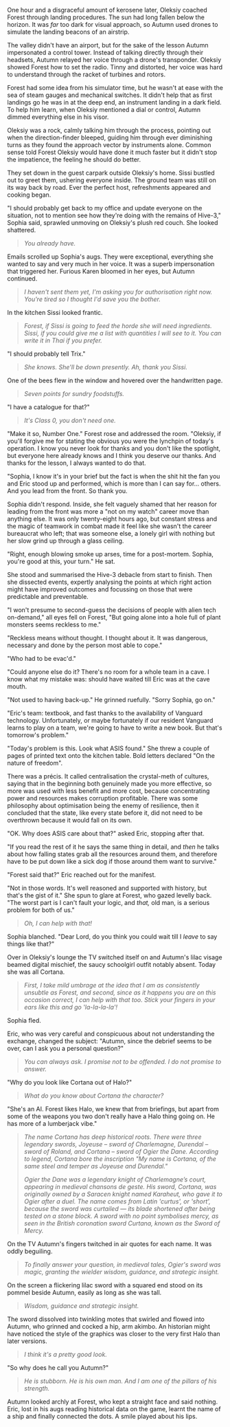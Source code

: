 One hour and a disgraceful amount of kerosene later, Oleksiy coached Forest through landing procedures. The sun had long fallen below the horizon. It was _far_ too dark for visual approach, so Autumn used drones to simulate the landing beacons of an airstrip. 

The valley didn't have an airport, but for the sake of the lesson Autumn impersonated a control tower. Instead of talking directly through their headsets, Autumn relayed her voice through a drone's transponder. Oleksiy showed Forest how to set the radio. Tinny and distorted, her voice was hard to understand through the racket of turbines and rotors. 

Forest had some idea from his simulator time, but he wasn't at ease with the sea of steam gauges and mechanical switches. It didn't help that as first landings go he was in at the deep end, an instrument landing in a dark field. To help him learn, when Oleksiy mentioned a dial or control, Autumn dimmed everything else in his visor.

Oleksiy was a rock, calmly talking him through the process, pointing out when the direction-finder bleeped, guiding him through ever diminishing turns as they found the approach vector by instruments alone. Common sense told Forest Oleksiy would have done it much faster but it didn't stop the impatience, the feeling he should do better. 

They set down in the guest carpark outside Oleksiy's home. Sissi bustled out to greet them, ushering everyone inside. The ground team was still on its way back by road. Ever the perfect host, refreshments appeared and cooking began. 

"I should probably get back to my office and update everyone on the situation, not to mention see how they're doing with the remains of Hive-3," Sophia said, sprawled unmoving on Oleksiy's plush red couch. She looked shattered.

> _You already have._

Emails scrolled up Sophia's augs. They were exceptional, everything she wanted to say and very much in her voice. It was a superb impersonation that triggered her. Furious Karen bloomed in her eyes, but Autumn continued.

> _I haven't sent them yet, I'm asking you for authorisation right now. You're tired so I thought I'd save you the bother._

In the kitchen Sissi looked frantic.

> _Forest, if Sissi is going to feed the horde she will need ingredients. Sissi, if you could give me a list with quantities I will see to it. You can write it in Thai if you prefer._

"I should probably tell Trix."

> _She knows. She'll be down presently. Ah, thank you Sissi._

One of the bees flew in the window and hovered over the handwritten page.

> _Seven points for sundry foodstuffs._

"I have a catalogue for that?"

> _It's Class 0, you don't need one._

"Make it so, Number One." Forest rose and addressed the room. "Oleksiy, if you'll forgive me for stating the obvious you were the lynchpin of today's operation. I know you never look for thanks and you don't like the spotlight, but everyone here already knows and I think you deserve our thanks. And thanks for the lesson, I always wanted to do that.

"Sophia, I know it's in your brief but the fact is when the shit hit the fan you and Eric stood up and performed, which is more than I can say for... others. And you lead from the front. So thank you.

Sophia didn't respond. Inside, she felt vaguely shamed that her reason for leading from the front was more a "not on my watch" career move than anything else. It was only twenty-eight hours ago, but constant stress and the magic of teamwork in combat made it feel like she wasn't the career bureaucrat who left; that was someone else, a lonely girl with nothing but her slow grind up through a glass ceiling.

"Right, enough blowing smoke up arses, time for a post-mortem. Sophia, you're good at this, your turn." He sat.

She stood and summarised the Hive-3 debacle from start to finish. Then she dissected events, expertly analysing the points at which right action might have improved outcomes and focussing on those that were predictable and preventable.

"I won't presume to second-guess the decisions of people with alien tech on-demand," all eyes fell on Forest, "But going alone into a hole full of plant monsters seems reckless to me."

"Reckless means without thought. I thought about it. It was dangerous, necessary and done by the person most able to cope."

"Who had to be evac'd."

"Could anyone else do it? There's no room for a whole team in a cave. I know what my mistake was: should have waited till Eric was at the cave mouth. 

"Not used to having back-up." He grinned ruefully. "Sorry Sophia, go on."

"Eric's team: textbook, and fast thanks to the availability of Vanguard technology. Unfortunately, or maybe fortunately if our resident Vanguard learns to play on a team, we're going to have to write a new book. But that's tomorrow's problem."

"Today's problem is this. Look what ASIS found." She threw a couple of pages of printed text onto the kitchen table. Bold letters declared "On the nature of freedom". 

There was a précis. It called centralisation the crystal-meth of cultures, saying that in the beginning both genuinely made you more effective, so more was used with less benefit and more cost, because concentrating power and resources makes corruption profitable. There was some philosophy about optimisation being the enemy of resilience, then it concluded that the state, like every state before it, did not need to be overthrown because it would fall on its own.

"OK. Why does ASIS care about that?" asked Eric, stopping after that.

"If you read the rest of it he says the same thing in detail, and _then_ he talks about how falling states grab all the resources around them, and therefore have to be put down like a sick dog if those around them want to survive."

"Forest said that?" Eric reached out for the manifest.

"Not in those words. It's well reasoned and supported with history, but that's the gist of it." She spun to glare at Forest, who gazed levelly back. "The worst part is I can't fault your logic, and _that,_ old man, is a serious problem for both of us."

> _Oh, I can help with that!_

Sophia blanched. "Dear Lord, do you think you could wait till I _leave_ to say things like that?"

Over in Oleksiy's lounge the TV switched itself on and Autumn's lilac visage beamed digital mischief, the saucy schoolgirl outfit notably absent. Today she was all Cortana.

> _First, I take mild umbrage at the idea that I am as consistently unsubtle as Forest, and second, since as it happens you are on this occasion correct, I can help with that too. Stick your fingers in your ears like this and go 'la-la-la-la'!_

Sophia fled.

Eric, who was very careful and conspicuous about not understanding the exchange, changed the subject: "Autumn, since the debrief seems to be over, can I ask you a personal question?"

> _You can always ask. I promise not to be offended. I do not promise to answer._

"Why do you look like Cortana out of Halo?"

> _What do you know about Cortana the character?_

"She's an AI. Forest likes Halo, we knew that from briefings, but apart from some of the weapons you two don't really have a Halo thing going on. He has more of a lumberjack vibe."

> _The name Cortana has deep historical roots. There were three legendary swords, Joyeuse  – sword of Charlemagne, Durendal – sword of Roland, and Cortana – sword of Ogier the Dane. According to legend, Cortana bore the inscription "My name is Cortana, of the same steel and temper as Joyeuse and Durendal."_
>
> _Ogier the Dane was a legendary knight of Charlemagne’s court, appearing in medieval chansons de geste. His sword, Cortana, was originally owned by a Saracen knight named Karaheut, who gave it to Ogier after a duel. The name comes from Latin 'curtus', or 'short', because the sword was curtailed — its blade shortened after being tested on a stone block. A sword with no point symbolises mercy, as seen in the British coronation sword Curtana, known as the Sword of Mercy._

On the TV Autumn's fingers twitched in air quotes for each name. It was oddly beguiling.

> _To finally answer your question, in medieval tales, Ogier's sword was magic, granting the wielder wisdom, guidance, and strategic insight._

On the screen a flickering lilac sword with a squared end stood on its pommel beside Autumn, easily as long as she was tall.

> _Wisdom, guidance and strategic insight._

The sword dissolved into twinkling motes that swirled and flowed into Autumn, who grinned and cocked a hip, arm akimbo. An historian might have noticed the style of the graphics was closer to the very first Halo than later versions.

> _I think it's a pretty good look._

"So why does he call you Autumn?"

> _He is stubborn. He is his own man. And I am one of the pillars of his strength._

Autumn looked archly at Forest, who kept a straight face and said nothing. Eric, lost in his augs reading historical data on the game, learnt the name of a ship and finally connected the dots. A smile played about his lips.
